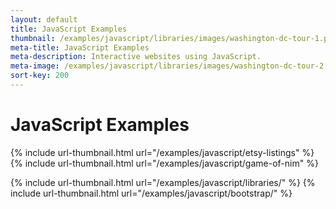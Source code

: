 ```yaml
---
layout: default
title: JavaScript Examples
thumbnail: /examples/javascript/libraries/images/washington-dc-tour-1.png
meta-title: JavaScript Examples
meta-description: Interactive websites using JavaScript.
meta-image: /examples/javascript/libraries/images/washington-dc-tour-2.png
sort-key: 200
---
```


# JavaScript Examples

{% include url-thumbnail.html url="/examples/javascript/etsy-listings" %}
{% include url-thumbnail.html url="/examples/javascript/game-of-nim" %}

{% include url-thumbnail.html url="/examples/javascript/libraries/" %}
{% include url-thumbnail.html url="/examples/javascript/bootstrap/" %}